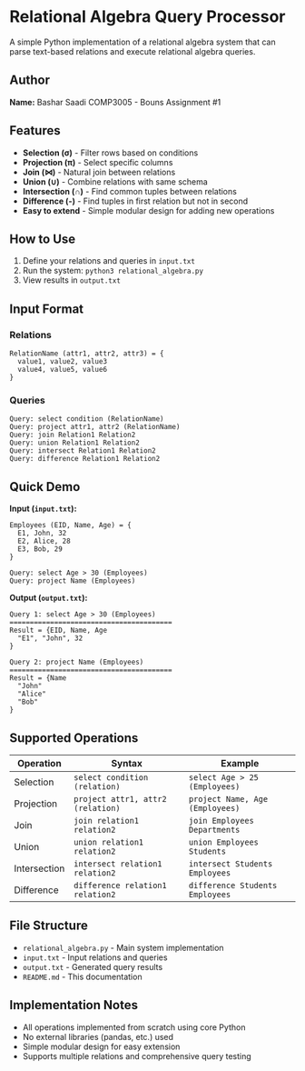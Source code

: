 # Relational Algebra Query Processor

A simple Python implementation of a relational algebra system that can parse text-based relations and execute relational algebra queries.

## Author

**Name:** Bashar Saadi
COMP3005 - Bouns Assignment #1

## Features

- **Selection (σ)** - Filter rows based on conditions
- **Projection (π)** - Select specific columns
- **Join (⋈)** - Natural join between relations
- **Union (∪)** - Combine relations with same schema
- **Intersection (∩)** - Find common tuples between relations
- **Difference (-)** - Find tuples in first relation but not in second
- **Easy to extend** - Simple modular design for adding new operations

## How to Use

1. Define your relations and queries in `input.txt`
2. Run the system: `python3 relational_algebra.py`
3. View results in `output.txt`

## Input Format

### Relations

```
RelationName (attr1, attr2, attr3) = {
  value1, value2, value3
  value4, value5, value6
}
```

### Queries

```
Query: select condition (RelationName)
Query: project attr1, attr2 (RelationName)
Query: join Relation1 Relation2
Query: union Relation1 Relation2
Query: intersect Relation1 Relation2
Query: difference Relation1 Relation2
```

## Quick Demo

**Input (`input.txt`):**

```
Employees (EID, Name, Age) = {
  E1, John, 32
  E2, Alice, 28
  E3, Bob, 29
}

Query: select Age > 30 (Employees)
Query: project Name (Employees)
```

**Output (`output.txt`):**

```
Query 1: select Age > 30 (Employees)
========================================
Result = {EID, Name, Age
  "E1", "John", 32
}

Query 2: project Name (Employees)
========================================
Result = {Name
  "John"
  "Alice"
  "Bob"
}
```

## Supported Operations

| Operation    | Syntax                              | Example                           |
| ------------ | ----------------------------------- | --------------------------------- |
| Selection    | `select condition (relation)`     | `select Age > 25 (Employees)`   |
| Projection   | `project attr1, attr2 (relation)` | `project Name, Age (Employees)` |
| Join         | `join relation1 relation2`        | `join Employees Departments`    |
| Union        | `union relation1 relation2`       | `union Employees Students`      |
| Intersection | `intersect relation1 relation2`   | `intersect Students Employees`  |
| Difference   | `difference relation1 relation2`  | `difference Students Employees` |

## File Structure

- `relational_algebra.py` - Main system implementation
- `input.txt` - Input relations and queries
- `output.txt` - Generated query results
- `README.md` - This documentation

## Implementation Notes

- All operations implemented from scratch using core Python
- No external libraries (pandas, etc.) used
- Simple modular design for easy extension
- Supports multiple relations and comprehensive query testing
